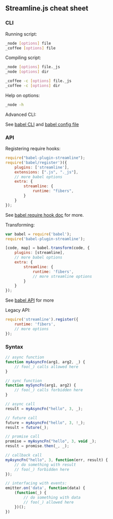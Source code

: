 ## Streamline.js cheat sheet

### CLI

Running script:

```sh
_node [options] file
_coffee [options] file
```

Compiling script:

```sh
_node [options] file._js
_node [options] dir

_coffee -c [options] file._js
_coffee -c [options] dir
```

Help on options:

``` sh
_node -h
```

Advanced CLI:

See [babel CLI](https://babeljs.io/docs/usage/cli/) and [babel config file](https://babeljs.io/docs/usage/babelrc/)

### API

Registering require hooks:

``` javascript
require("babel-plugin-streamline");
require('babel/register')({
	plugins: ['streamline'],
	extensions: [".js", "._js"],
	// more babel options
	extra: {
		streamline: {
			runtime: "fibers",
		}
	}
});
```
See [babel require hook doc](https://babeljs.io/docs/usage/require/) for more.

Transforming:

``` javascript
var babel = require('babel');
require('babel-plugin-streamline');

[code, map] = babel.transform(code, {
	plugins: [streamline],
	// more babel options
	extra: {
		streamline: {
			runtime: 'fibers',
			// more streamline options
		}
	}
});
```
See [babel API](https://babeljs.io/docs/usage/api/) for more

Legacy API:

``` javascript
require('streamline').register({
	runtime: 'fibers',
	// more options
});
```

### Syntax

``` javascript
// async function
function myAsyncFn(arg1, arg2, _) {
	// foo(_) calls allowed here
}

// sync function
function mySyncFn(arg1, arg2) {
	// foo(_) calls forbidden here
}

// async call
result = myAsyncFn("hello", 3, _);

// future call
future = myAsyncFn("hello", 3, !_);
result = future(_);

// promise call
promise = myAsyncFn("hello", 3, void _);
result = promise.then(_, _);

// callback call
myAsyncFn("hello", 3, function(err, result) {
	// do something with result
	// foo(_) forbidden here
});

// interfacing with events:
emitter.on('data', function(data) {
	(function(_) {
	    // do something with data
		// foo(_) allowed here
	})();
})


